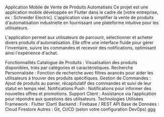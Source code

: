 Application Mobile de Vente de Produits Automatisés
Ce projet est une application mobile développée en Flutter dans le cadre de [votre entreprise, ex : Schneider Electric]. L'application vise à simplifier la vente de produits d'automatisation industrielle en fournissant une plateforme intuitive pour les utilisateurs.

L'application permet aux utilisateurs de parcourir, sélectionner et acheter divers produits d'automatisation. Elle offre une interface fluide pour gérer l'inventaire, suivre les commandes et recevoir des notifications, optimisant ainsi l'expérience d'achat.

Fonctionnalités
Catalogue de Produits : Visualisation des produits disponibles, triés par catégories et caractéristiques.
Recherche Personnalisée : Fonction de recherche avec filtres avancés pour aider les utilisateurs à trouver des produits spécifiques.
Gestion de Commandes : Ajout de produits au panier, récapitulatif des commandes et suivi de leur statut en temps réel.
Notifications Push : Notifications pour informer des nouvelles offres et promotions.
Support Client : Assistance via l’application pour répondre aux questions des utilisateurs.
Technologies Utilisées
Framework : Flutter (Dart)
Backend : Firebase / REST API
Base de Données : Cloud Firestore
Autres : Git, CI/CD (selon votre configuration DevOps)  ggg